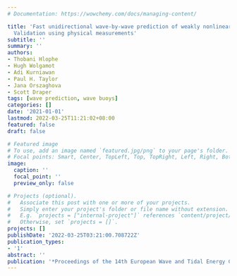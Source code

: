 ```yaml
---
# Documentation: https://wowchemy.com/docs/managing-content/

title: 'Fast unidirectional wave-by-wave prediction of weakly nonlinear wave fields:
  Validation using physical measurements'
subtitle: ''
summary: ''
authors:
- Thobani Hlophe
- Hugh Wolgamot
- Adi Kurniawan
- Paul H. Taylor
- Jana Orszaghova
- Scott Draper
tags: [wave prediction, wave buoys]
categories: []
date: '2021-01-01'
lastmod: 2022-03-25T11:21:02+08:00
featured: false
draft: false

# Featured image
# To use, add an image named `featured.jpg/png` to your page's folder.
# Focal points: Smart, Center, TopLeft, Top, TopRight, Left, Right, BottomLeft, Bottom, BottomRight.
image:
  caption: ''
  focal_point: ''
  preview_only: false

# Projects (optional).
#   Associate this post with one or more of your projects.
#   Simply enter your project's folder or file name without extension.
#   E.g. `projects = ["internal-project"]` references `content/project/deep-learning/index.md`.
#   Otherwise, set `projects = []`.
projects: []
publishDate: '2022-03-25T03:21:00.708722Z'
publication_types:
- '1'
abstract: ''
publication: '*Proceedings of the 14th European Wave and Tidal Energy Conference*'
---
```

